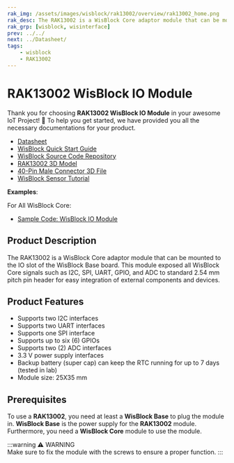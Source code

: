 ```yaml
---
rak_img: /assets/images/wisblock/rak13002/overview/rak13002_home.png
rak_desc: The RAK13002 is a WisBlock Core adaptor module that can be mounted to the IO slot of WisBlock Base board. This module exposed all WisBlock Core signals to male pin header, such as I2C, SPI, UART, GPIO, ADC, etc.
rak_grp: [wisblock, wisinterface]
prev: ../../
next: ../Datasheet/
tags:
    - wisblock
    - RAK13002
---
```


# RAK13002 WisBlock IO Module

Thank you for choosing **RAK13002 WisBlock IO Module** in your awesome IoT Project! 🎉 To help you get started, we have provided you all the necessary documentations for your product.

* [Datasheet](../Datasheet/)
* <a href="../../Quickstart/" target="_blank">WisBlock Quick Start Guide</a>
* [WisBlock Source Code Repository](https://github.com/RAKWireless/WisBlock/)
* [RAK13002 3D Model](https://downloads.rakwireless.com/3D_File/WisBlock/3D_RAK13002.stp)
* [40-Pin Male Connector 3D File](https://downloads.rakwireless.com/3D_File/Accessory/WisConnector/M40S1003K6M.stp)
* [WisBlock Sensor Tutorial](/Knowledge-Hub/Learn/WisBlock-Sensor-Tutorial/)

**Examples**: 

For All WisBlock Core:

* [Sample Code: WisBlock IO Module](https://github.com/RAKWireless/WisBlock/tree/master/examples)

## Product Description

The RAK13002 is a WisBlock Core adaptor module that can be mounted to the IO slot of the WisBlock Base board. This module exposed all WisBlock Core signals such as I2C, SPI, UART, GPIO, and ADC to standard 2.54&nbsp;mm pitch pin header for easy integration of external components and devices.

## Product Features

- Supports two I2C interfaces
- Supports two UART interfaces
- Supports one SPI interface
- Supports up to six (6) GPIOs
- Supports two (2) ADC interfaces
- 3.3&nbsp;V power supply interfaces
- Backup battery (super cap) can keep the RTC running for up to 7 days (tested in lab)
- Module size: 25X35&nbsp;mm

## Prerequisites

To use a **RAK13002**, you need at least a **WisBlock Base** to plug the module in. **WisBlock Base** is the power supply for the **RAK13002** module. Furthermore, you need a **WisBlock Core** module to use the module.

:::warning ⚠️ WARNING    
Make sure to fix the module with the screws to ensure a proper function.
:::